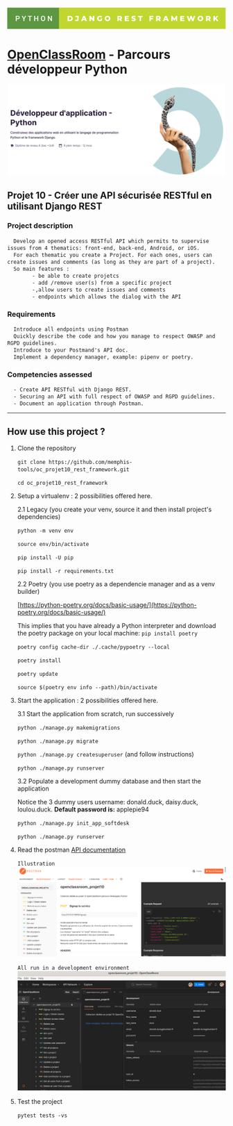 ![Screenshot](python-django-rest-framework.svg)
# [OpenClassRoom](https://openclassrooms.com/) - Parcours développeur Python
![Screenshot](oc_parcours_dev_python.png)
## Projet 10 - Créer une API sécurisée RESTful en utilisant Django REST

### Project description
      Develop an opened access RESTful API which permits to supervise issues from 4 thematics: front-end, back-end, Android, or iOS.
      For each thematic you create a Project. For each ones, users can create issues and comments (as long as they are part of a project).
      So main features :
            - be able to create projetcs
            - add /remove user(s) from a specific project
            -,allow users to create issues and comments
            - endpoints which allows the dialog with the API

### Requirements
      Introduce all endpoints using Postman
      Quickly describe the code and how you manage to respect OWASP and RGPD guidelines.
      Introduce to your Postmand's API doc.
      Implement a dependency manager, example: pipenv or poetry.

### Competencies assessed
      - Create API RESTful with Django REST.
      - Securing an API with full respect of OWASP and RGPD guidelines.
      - Document an application through Postman.
      
---

## How use this project ?
1. Clone the repository

      `git clone https://github.com/memphis-tools/oc_projet10_rest_framework.git`

      `cd oc_projet10_rest_framework`

2. Setup a virtualenv : 2 possibilities offered here.

   2.1 Legacy (you create your venv, source it and then install project's dependencies)
   
      `python -m venv env`

      `source env/bin/activate`

      `pip install -U pip`

      `pip install -r requirements.txt`

   2.2 Poetry (you use poetry as a dependencie manager and as a venv builder)

      [https://python-poetry.org/docs/basic-usage/](https://python-poetry.org/docs/basic-usage/)
   
      This implies that you have already a Python interpreter and download the poetry package on your local machine: `pip install poetry`

      `poetry config cache-dir ./.cache/pypoetry --local`

      `poetry install`

      `poetry update`

      `source $(poetry env info --path)/bin/activate`
  
3. Start the application : 2 possibilities offered here.

   3.1 Start the application from scratch, run successively

      `python ./manage.py makemigrations`

      `python ./manage.py migrate`

      `python ./manage.py createsuperuser` (and follow instructions)

      `python ./manage.py runserver`

   3.2 Populate a development dummy database and then start the application

   Notice the 3 dummy users username: donald.duck, daisy.duck, loulou.duck. **Default password is:** applepie94 

      `python ./manage.py init_app_softdesk`

      `python ./manage.py runserver`

4. Read the postman [API documentation](https://documenter.getpostman.com/view/24090419/2s93sc4sWt)

      `Illustration`
![Screenshot](oc_projet10_postman_doc.png)

      `All run in a development environment`
![Screenshot](oc_projet10_postman_env_development.png)

5. Test the project

    `pytest tests -vs`

